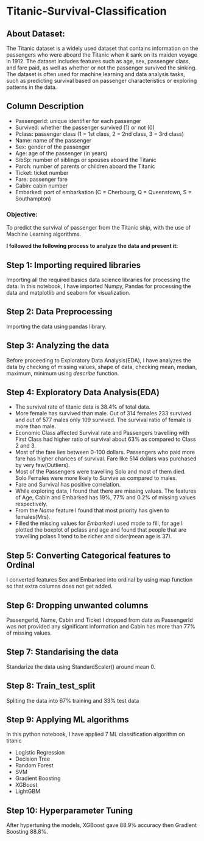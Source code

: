 # Titanic-Survival-Classification

## About Dataset:
The Titanic dataset is a widely used dataset that contains information on the passengers who were aboard the Titanic when it sank on its maiden voyage in 1912. The dataset includes features such as age, sex, passenger class, and fare paid, as well as whether or not the passenger survived the sinking. The dataset is often used for machine learning and data analysis tasks, such as predicting survival based on passenger characteristics or exploring patterns in the data.

## Column Description
- PassengerId: unique identifier for each passenger
- Survived: whether the passenger survived (1) or not (0)
- Pclass: passenger class (1 = 1st class, 2 = 2nd class, 3 = 3rd class)
- Name: name of the passenger
- Sex: gender of the passenger
- Age: age of the passenger (in years)
- SibSp: number of siblings or spouses aboard the Titanic
- Parch: number of parents or children aboard the Titanic
- Ticket: ticket number
- Fare: passenger fare
- Cabin: cabin number
- Embarked: port of embarkation (C = Cherbourg, Q = Queenstown, S = Southampton)

### Objective: 
To predict the survival of passenger from the Titanic ship, with the use of Machine Learning algorithms.

**I followed the following process to analyze the data and present it:**

## Step 1: Importing required libraries
Importing all the required basics data science libraries for processing the data. In this notebook, I have imported Numpy, Pandas for processing the data and matplotlib and seaborn for visualization.

## Step 2: Data Preprocessing
Importing the data using pandas library.

## Step 3: Analyzing the data
Before proceeding to Exploratory Data Analysis(EDA), I have analyzes the data by checking of missing values, shape of data, checking mean, median, maximum, minimum using _describe_ function.

## Step 4: Exploratory Data Analysis(EDA)
* The survival rate of titanic data is 38.4% of total data.
* More female has survived than male. Out of 314 females 233 survived and out of 577 males only 109 survived. The survival ratio of female is more than male.
* Economic Class affected Survival rate and Passengers travelling with First Class had higher ratio of survival about 63% as compared to Class 2 and 3.
* Most of the fare lies between 0-100 dollars. Passengers who paid more fare has higher chances of survival. Fare like 514 dollars was purchased by very few(Outliers).
* Most of the Passengers were travelling Solo and most of them died. Solo Females were more likely to Survive as compared to males.
* Fare and Survival has positive correlation.
* While exploring data, I found that there are missing values. The features of Age, Cabin and Embarked has 19%, 77% and 0.2% of missing values respectively. 
* From the _Name_ feature I found that most priority has given to females(Mrs).
* Filled the missing values for _Embarked_ i used mode to fill, for age I plotted the boxplot of pclass and age and found that people that are travelling pclass 1 tend to be richer and older(mean age is 37).

## Step 5: Converting Categorical features to Ordinal
I converted features Sex and Embarked into ordinal by using map function so that extra columns does not get added.

## Step 6: Dropping unwanted columns
PassengerId, Name, Cabin and Ticket I dropped from data as PassengerId was not provided any significant information and Cabin has more than 77% of missing values.

## Step 7: Standarising the data
Standarize the data using StandardScaler() around mean 0.

## Step 8: Train_test_split
Spliting the data into 67% training and 33% test data

## Step 9: Applying ML algorithms
In this python notebook, I have applied 7 ML classification algorithm on titanic
- Logistic Regression
- Decision Tree
- Random Forest
- SVM
- Gradient Boosting
- XGBoost
- LightGBM

## Step 10: Hyperparameter Tuning
After hypertuning the models, XGBoost gave 88.9% accuracy then Gradient Boosting 88.8%.





